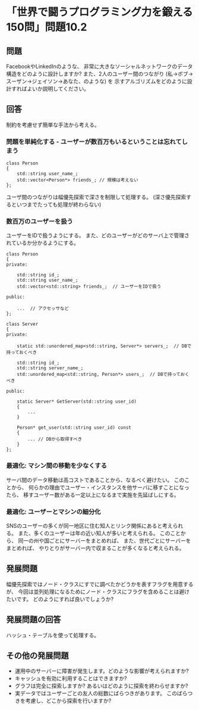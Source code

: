 # 「世界で闘うプログラミング力を鍛える150問」問題10.2

## 問題

FacebookやLinkedInのような、
非常に大きなソーシャルネットワークのデータ構造をどのように設計しますか?
また、2人のユーザー間のつながり (私→ボブ→スーザン→ジェイソン→あなた、のような) を
示すアルゴリズムをどのように設計すればよいか説明してください。

## 回答

制約を考慮せず簡単な手法から考える。

### 問題を単純化する - ユーザーが数百万もいるということは忘れてしまう

    class Person
    {
    	std::string user_name_;
    	std::vector<Person*> friends_; // 規模は考えない
    };

ユーザ間のつながりは幅優先探索で深さを制限して処理する。
(深さ優先探索するといつまでたっても処理が終わらない)

### 数百万のユーザーを扱う

ユーザーをIDで扱うようにする。
また、どのユーザーがどのサーバ上で管理されているか分かるようにする。

    class Person
    {
    private:
    
    	std::string id_;
    	std::string user_name_;
    	std::vector<std::string> friends_;  // ユーザーをIDで扱う
    
    public:

    	...  // アクセッサなど
    };

    class Server
    {
    private:
    
    	static std::unordered_map<std::string, Server*> servers_;  // DBで持っておくべき
    
    	std::string id_;
    	std::string server_name_;
    	std::unordered_map<std::string, Person*> users_;  // DBで持っておくべき
    
    public:
    
    	static Server* GetServer(std::string user_id)
    	{
    		...
    	}
    
    	Person* get_user(std::string user_id) const
    	{
    		...	// DBから取得すべき
    	}
    };

### 最適化: マシン間の移動を少なくする

サーバ間のデータ移動は高コストであることから、なるべく避けたい。
このことから、
何らかの理由でユーザー・インスタンスを他サーバに移すことになったら、
移すユーザー数がある一定以上になるまで実施を先延ばしにする。

### 最適化: ユーザーとマシンの細分化

SNSのユーザーの多くが同一地区に住む知人とリンク関係にあると考えられる。
また、多くのユーザーは年の近い知人が多いと考えられる。
このことから、
同一の州や国ごとにサーバーをまとめれば、
また、世代ごとにサーバーをまとめれば、
やりとりがサーバー内で収まることが多くなると考えられる。

## 発展問題

幅優先探索ではノード・クラスにすでに調べたかどうかを表すフラグを用意するが、
今回は並列処理になるためにノード・クラスにフラグを含めることは避けたいです。
どのようにすれば良いでしょうか?

## 発展問題の回答

ハッシュ・テーブルを使って処理する。

## その他の発展問題

* 運用中のサーバーに障害が発生します。どのような影響が考えられますか?
* キャッシュを有効に利用することはできますか?
* グラフは完全に探索しますか?
  あるいはどのように探索を終わらせますか?
* 実データではユーザーごとの友人の総数にばらつきがあります。
  このばらつきを考慮し、どこから探索を行いますか?
